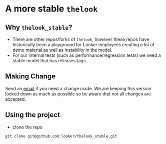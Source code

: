 # A more stable `thelook` 

## Why `thelook_stable`?

  - There are other repos/forks of `thelook`, however these repos have historically been a playground for Looker employees creating a lot of demo material as well as instability in the model.
  - For our internal tests (such as performance/regression tests) we need a stable model that has releases tags.

## Making Change

  Send an [email](mail-to:ops-request@looker.com) if you need a change made.  We are keeping this version locked down as much as possible so be aware that not all changes are accepted. 

## Using the project

  - clone the repo 
  
  `git clone git@github.com:looker/thelook_stable.git`


